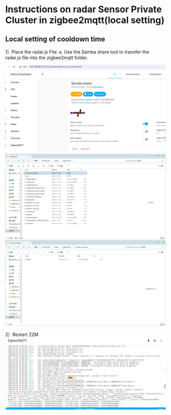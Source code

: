 # Instructions on radar Sensor Private Cluster in zigbee2mqtt(local setting)

## Local setting of cooldown time 

1）Place the radar.js File: a. Use the Samba share tool to transfer the radar.js file into the zigbee2mqtt folder.

![config_configuration](assets/radar/2.png)
![config_configuration](assets/radar/10.png)
![config_configuration](assets/radar/11.png)

2）Restart Z2M
![config_configuration](assets/radar/12.png)

